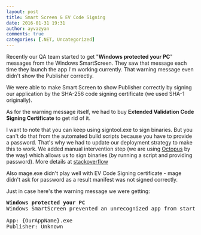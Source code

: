 ```yaml
---
layout: post
title: Smart Screen & EV Code Signing
date: 2016-01-31 19:31
author: ayvazyan
comments: true
categories: [.NET, Uncategorized]
---
```

Recently our QA team started to get "<strong>Windows protected your PC</strong>" messages from the Windows SmartScreen. They saw that message each time they launch the app I'm working currently.
That warning message even didn't show the Publisher correctly. 

We were able to make Smart Screen to show Publisher correctly by signing our application by the SHA-256 code signing certificate (we used SHA-1 originally). 

As for the warning message itself, we had to buy <strong>Extended Validation Code Signing Certificate</strong> to get rid of it.

I want to note that you can keep using signtool.exe to sign binaries. But you can't do that from the automated build scripts because you have to provide a password. That's why we had to update our deployment strategy to make this to work. We added manual intervention step (we are using <a href="https://octopus.com/" title="Octopus Deploy">Octopus</a> by the way) which allows us to sign binaries (by running a script and providing password). More details at <a href="http://stackoverflow.com/questions/17927895/automate-extended-validation-ev-code-signing" title="Automate Extended Validation (EV) code signing">stackoverflow</a>

Also mage.exe didn't play well with EV Code Signing certificate - mage didn't ask for password as a result manifest was not signed correctly.


Just in case here's the warning message we were getting:

<pre><strong>Windows protected your PC</strong>
Windows SmartScreen prevented an unrecognized app from starting. Running this app might put your PC at risk

App: {OurAppName}.exe
Publisher: Unknown
</pre>

